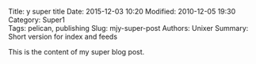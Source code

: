 Title: y super title
Date: 2015-12-03 10:20
Modified: 2010-12-05 19:30
Category: Super1    
Tags: pelican, publishing
Slug: mjy-super-post
Authors: Unixer
Summary: Short version for index and feeds

This is the content of my super blog post.
